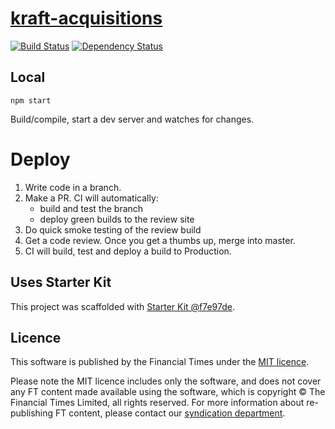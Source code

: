 # [kraft-acquisitions](https://ig.ft.com/sites/kraft-acquisitions)

> 

[![Build Status][circle-image]][circle-url] [![Dependency Status][devdeps-image]][devdeps-url]

## Local

```
npm start
```

Build/compile, start a dev server and watches for changes.

# Deploy

1. Write code in a branch.
2. Make a PR. CI will automatically:
    * build and test the branch
    * deploy green builds to the review site
3. Do quick smoke testing of the review build
4. Get a code review. Once you get a thumbs up, merge into master.
5. CI will build, test and deploy a build to Production.


## Uses Starter Kit

This project was scaffolded with [Starter Kit @f7e97de](https://github.com/ft-interactive/starter-kit/tree/f7e97de).

## Licence
This software is published by the Financial Times under the [MIT licence](http://opensource.org/licenses/MIT).

Please note the MIT licence includes only the software, and does not cover any FT content made available using the software, which is copyright &copy; The Financial Times Limited, all rights reserved. For more information about re-publishing FT content, please contact our [syndication department](http://syndication.ft.com/).

<!-- badge URLs -->
[circle-url]: https://circleci.com/gh/ft-interactive/kraft-acquisitions
[circle-image]: https://circleci.com/gh/ft-interactive/kraft-acquisitions/tree/master.svg?style=shield

[devdeps-url]: https://david-dm.org/ft-interactive/kraft-acquisitions#info=devDependencies
[devdeps-image]: https://img.shields.io/david/dev/ft-interactive/kraft-acquisitions.svg?style=flat-square

